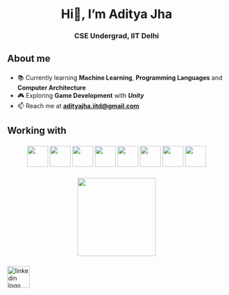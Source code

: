 <h1 align="center">Hi👋, I’m Aditya Jha</h1>
<h3 align="center">CSE Undergrad, IIT Delhi</h3>

<h2 align="left">About me</h2>

###

- 📚 Currently learning **Machine Learning**, **Programming Languages** and **Computer Architecture**
- 🎮 Exploring **Game Development** with ***Unity***
- 📫 Reach me at **adityajha.iitd@gmail.com**

###

<h2 align="left">Working with</h2>

###

<div align="center">
  <img src="https://cdn.jsdelivr.net/gh/devicons/devicon/icons/c/c-original.svg" height="48"  />
  <img src="https://cdn.jsdelivr.net/gh/devicons/devicon/icons/cplusplus/cplusplus-original.svg" height="48" />
  <img src="https://cdn.jsdelivr.net/gh/devicons/devicon/icons/python/python-original.svg" height="48" />
  <img src="https://cdn.jsdelivr.net/gh/devicons/devicon/icons/ocaml/ocaml-original.svg" height="48" />  
  <img src="https://cdn.jsdelivr.net/gh/devicons/devicon/icons/html5/html5-original.svg" height="48" />  
  <img src="https://cdn.jsdelivr.net/gh/devicons/devicon/icons/css3/css3-original.svg" height="48" />  
  <img src="https://cdn.jsdelivr.net/gh/devicons/devicon/icons/linux/linux-original.svg" height="48" />  
  <img src="https://cdn.jsdelivr.net/gh/devicons/devicon/icons/vim/vim-original.svg" height="48" />
</div>

###

<div align="center">
  <img src="https://github-readme-stats.vercel.app/api/top-langs?username=adityjha0&locale=en&hide_title=false&layout=compact&card_width=320&langs_&theme=dracula&hide_border=false&order=2" height="180"  />
</div>

###

<div align="left">
  <a href="https://www.linkedin.com/in/adityajha-iitd/" target="_blank">
    <img src="https://raw.githubusercontent.com/maurodesouza/profile-readme-generator/master/src/assets/icons/social/linkedin/default.svg" width="52" height="50" alt="linkedin logo"  />
  </a>
</div>

###
